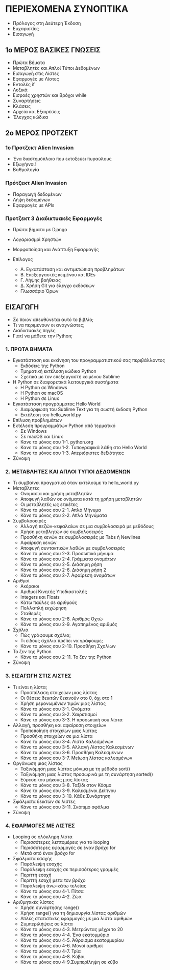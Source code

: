 # ΠΕΡΙΕΧΟΜΕΝΑ ΣΥΝΟΠΤΙΚΑ

- Πρόλογος στη Δεύτερη Έκδοση
- Ευχαριστίες
- Εισαγωγή

## 1ο ΜΕΡΟΣ ΒΑΣΙΚΕΣ ΓΝΩΣΕΙΣ

- Πρώτα Βήματα
- Μεταβλητές και Απλοί Τύποι Δεδομένων
- Εισαγωγή στις Λίστες
- Εφαρμογές με Λίστες
- Εντολές if
- Λεξικά
- Εισροές χρηστών και Βρόχοι while
- Συναρτήσεις
- Κλάσεις
- Αρχεία και Εξαιρέσεις
- Έλεγχος κώδικα

## 2o ΜΕΡΟΣ ΠΡΟΤΖΕΚΤ

### 1o Προτζεκτ Alien Invasion

- Ένα διαστημόπλοιο που εκτοξεύει πυραύλους
- Εξωγήινοι!
- Βαθμολογία

### Πρότζεκτ Alien Invasion

- Παραγωγή δεδομένων
- Λήψη δεδομένων
- Εφαρμογές με APIs

### Προτζεκτ 3 Διαδικτυακές Εφαρμογές

- Πρώτα βήματα με Django
- Λογαριασμοί Χρηστών
- Μορφοποίηση και Ανάπτυξη Εφαρμογής

- Επίλογος
  - Α. Εγκατάσταση και αντιμετώπιση προβλημάτων
  - Β. Επεξεργαστές κειμένου και IDEs
  - Γ. Λήψης βοήθειας
  - Δ. Χρήση Git για έλεγχο εκδόσεων
  - Γλωσσάριο Όρων

## ΕΙΣΑΓΩΓΗ

- Σε ποιον απευθύνεται αυτό το βιβλίο;
- Τι να περιμένουν οι αναγνώστες;
- Διαδικτυακές πηγές
- Γιατί να μάθετε την Python;

### 1. ΠΡΩΤΑ ΒΗΜΑΤΑ

- Εγκατάσταση και εκκίνηση του προγραμματιστικού σας περιβάλλοντος
  - Εκδόσεις της Python
  - Τμηματική εκτέλεση κώδικα Python
  - Σχετικά με τον επεξεργαστή κειμένου Sublime
- Η Python σε διαφορετικά λειτουργικά συστήματα
  - Η Python σε Windows
  - Η Python σε macOS
  - Η Python σε Linux
- Εγκατάσταση προγράμματος Hello World
  - Διαμόρφωση του Sublime Text για τη σωστή έκδοση Python
  - Εκτέλεση του hello_world.py
- Επίλυση προβλημάτων
- Εκτέλεση προγραμμάτων Python από τερματικό
  - Σε Windows
  - Σε macOS και Linux
  - Κανε το μόνος σου 1-1. python.org
  - Κανε το μόνος σου  1-2. Τυπογραφικά λάθη στο Hello World
  - Κανε το μόνος σου 1-3. Απεριόριστες δεξιότητες
- Σύνοψη

### 2. ΜΕΤΑΒΛΗΤΕΣ ΚΑΙ ΑΠΛΟΙ ΤΥΠΟΙ ΔΕΔΟΜΕΝΩΝ

- Τι συμβαίνει πραγματικά όταν εκτελούμε το hello_world.py
- Μεταβλητές
  - Ονομασία και χρήση μεταβλητών
  - Αποφυγή λαθών σε ονόματα κατά τη χρήση μεταβλητών
  - Οι μεταβλητές ως ετικέτες
  - Κάνε το μόνος σου 2-1. Απλό Μήνυμα
  - Κάνε το μόνος σου 2-2. Απλά Μηνύματα
- Συμβολοσειρές
  - Αλλαγή πεζών-κεφαλαίων σε μια συμβολοσειρά με μεθόδους
  - Χρήση μεταβλητών σε συμβολοσειρές
  - Προσθήκη κενών σε συμβολοσειρές με Tabs ή Newlines
  - Αφαίρεση κενών
  - Αποφυγή συντακτικών λαθών με συμβολοσειρές
  - Κάνε το μόνος σου 2-3. Προσωπικό μήνυμα
  - Κάνε το μόνος σου 2-4. Γράμματα ονομάτων
  - Κάνε το μόνος σου 2-5. Διάσημη ρήση
  - Κάνε το μόνος σου 2-6. Διάσημη ρήση 2
  - Κάνε το μόνος σου 2-7. Αφαίρεση ονομάτων
- Αριθμοί
  - Ακέραιοι
  - Αριθμοί Κινητής Υποδιαστολής
  - Integers και Floats
  - Κάτω παύλες σε αριθμούς
  - Πολλαπλή εκχώρηση
  - Σταθερές
  - Κάνε το μόνος σου 2-8. Αριθμός Οχτώ
  - Κάνε το μόνος σου 2-9. Αγαπημένος αριθμός
- Σχόλια
  - Πώς γράφουμε σχόλια;
  - Τι είδους σχόλια πρέπει να γράφουμε;
  - Κάνε το μόνος σου 2-10. Προσθήκη Σχολίων
- Το ζεν της Python
  - Κάνε το μόνος σου 2-11. Το ζεν της Python
- Σύνοψη

### 3. ΕΙΣΑΓΩΓΗ ΣΤΙΣ ΛΙΣΤΕΣ

- Τι είναι η λίστα;
  - Προσπέλαση στοιχείων μιας λίστας
  - Οι θέσεις δεικτών ξεκινούν στο 0, όχι στο 1
  - Χρήση μεμονωμένων τιμών μιας λίστας
  - Κάνε το μόνος σου 3-1. Ονόματα
  - Κάνε το μόνος σου 3-2. Χαιρετισμοί
  - Κάνε το μόνος σου 3-3. Η προσωπική σου λίστα
- Αλλαγή, προσθήκη και αφαίρεση στοιχείων
  - Τροποποίηση στοιχείων μιας λίστας
  - Προσθήκη στοιχείων σε μια λίστα
  - Κάνε το μόνος σου 3-4. Λίστα Καλεσμένων
  - Κάνε το μόνος σου 3-5. Αλλαγή Λίστας Καλεσμένων
  - Κάνε το μόνος σου 3-6. Προσθήκη Καλεσμένων
  - Κάνε το μόνος σου 3-7. Μείωση λίστας καλεσμένων
- Οργάνωση μιας λίστας
  - Ταξινόμηση μιας λίστας μόνιμα με τη μέθοδο sort()
  - Ταξινόμηση μιας λίστας προσωρινά με τη συνάρτηση sorted()
  - Εύρεση του μήκους μιας λίστας
  - Κάνε το μόνος σου 3-8. Ταξίδι στον Κόσμο
  - Κάνε το μόνος σου 3-9. Καλεσμένοι Δείπνου
  - Κάνε το μόνος σου 3-10. Κάθε Συνάρτηση
- Σφάλματα δεικτών σε λίστες
  - Κάνε το μόνος σου 3-11. Σκόπιμο σφάλμα
- Σύνοψη

### 4. ΕΦΑΡΜΟΓΕΣ ΜΕ ΛΙΣΤΕΣ

- Looping σε ολόκληρη λίστα
  - Περισσότερες λεπτομέρεις για το looping
  - Περισσότερες εφαρμογές σε έναν βρόχο for
  - Μετά από έναν βρόχο for
- Σφάλματα εσοχής
  - Παράλειψη εσοχής
  - Παράλειψη εσοχής σε περισσότερες γραμμές
  - Περιττή εσοχή
  - Περιττή εσοχή μετα τον βρόχο
  - Παράλειψη άνω-κάτω τελείας
  - Κάνε το μόνος σου 4-1. Πίτσα
  - Κάνε το μόνος σου 4-2. Ζώα
- Αριθμητικές λίστες
  - Χρήση συνάρτησης range()
  - Χρήση range() για τη δημιουργία λίστας αριθμών
  - Απλές στατιστικές εφαρμογές με μια λίστα αριθμών
  - Συμπεριλήψεις σε λίστα
  - Κάνε το μόνος σου 4-3. Μετρώντας μέχρι το 20
  - Κάνε το μόνος σου 4-4. Ένα εκατομμύριο
  - Κάνε το μόνος σου 4-5. Άθροισμα εκατομμυρίου
  - Κάνε το μόνος σου 4-6. Μονοί αριθμοί
  - Κάνε το μόνος σου 4-7. Τρία
  - Κάνε το μόνος σου 4-8. Κύβοι
  - Κάνε το μόνος σου 4-9.Συμπερίληψη σε κύβο
